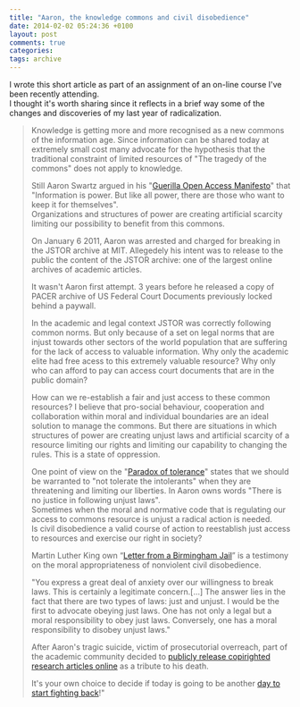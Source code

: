 ```yaml
---
title: "Aaron, the knowledge commons and civil disobedience"
date: 2014-02-02 05:24:36 +0100
layout: post
comments: true
categories:
tags: archive
---
```


I wrote this short article as part of an assignment of an on-line course I've been recently attending.  
I thought it's worth sharing since it reflects in a brief way some of the changes and discoveries of my last year of radicalization.  
<!--more-->

> Knowledge is getting more and more recognised as a new commons of the information age. Since information can be shared today at extremely small cost many advocate for the hypothesis that the traditional constraint of limited resources of "The tragedy of the commons" does not apply to knowledge.
> <!--more-->
>
> Still Aaron Swartz argued in his "[Guerilla Open Access Manifesto](https://archive.org/stream/GuerillaOpenAccessManifesto/Goamjuly2008_djvu.txt)" that "Information is power. But like all power, there are those who want to keep it for themselves".   
> Organizations and structures of power are creating artificial scarcity limiting our possibility to benefit from this commons.
>
> On January 6 2011, Aaron was arrested and charged for breaking in the JSTOR archive at MIT. Allegedely his intent was to release to the public the content of the JSTOR archive: one of the largest online archives of academic articles.
>
>It wasn't Aaron first attempt. 3 years before he released a copy of PACER archive of US Federal Court Documents previously locked behind a paywall.
>
>In the academic and legal context JSTOR was correctly following common norms. But only because of a set on legal norms that are injust towards other sectors of the world population that are suffering for the lack of access to valuable information.
>Why only the academic elite had free acess to this extremely valuable resource? Why only who can afford to pay can access court documents that are in the public domain?
>
>How can we re-establish a fair and just access to these common resources? I believe that pro-social behaviour, cooperation and collaboration within moral and individual boundaries are an ideal solution to manage the commons. But there are situations in which structures of power are creating unjust laws and artificial scarcity of a resource limiting our rights and limiting our capability to changing the rules. This is a state of oppression.
>
>One point of view on the "[Paradox of tolerance](https://en.wikipedia.org/wiki/Paradox_of_tolerance)" states that we should be warranted to "not tolerate the intolerants" when they are threatening and limiting our liberties. In Aaron owns words "There is no justice in following unjust laws".  
>Sometimes when the moral and normative code that is regulating our access to commons resource is unjust a radical action is needed.  
> Is civil disobedience a valid course of action to reestablish just access to resources and exercise our right in society?
>
>Martin Luther King own “[Letter from a Birmingham Jail](http://abacus.bates.edu/admin/offices/dos/mlk/letter.html)” is a testimony on the moral appropriateness of nonviolent civil disobedience.
>
>"You express a great deal of anxiety over our willingness to break laws. This is certainly a legitimate concern.[...] The answer lies in the fact that there are two types of laws: just and unjust. I would be the first to advocate obeying just laws. One has not only a legal but a moral responsibility to obey just laws. Conversely, one has a moral responsibility to disobey unjust laws."
>
>After Aaron's tragic suicide, victim of prosecutorial overreach, part of the academic community decided to [publicly release copirighted research articles online](http://pdftribute.net/) as a tribute to his death.
>
>It's your own choice to decide if today is going to be another [day to start fighting back](https://thedaywefightback.org/)!"
